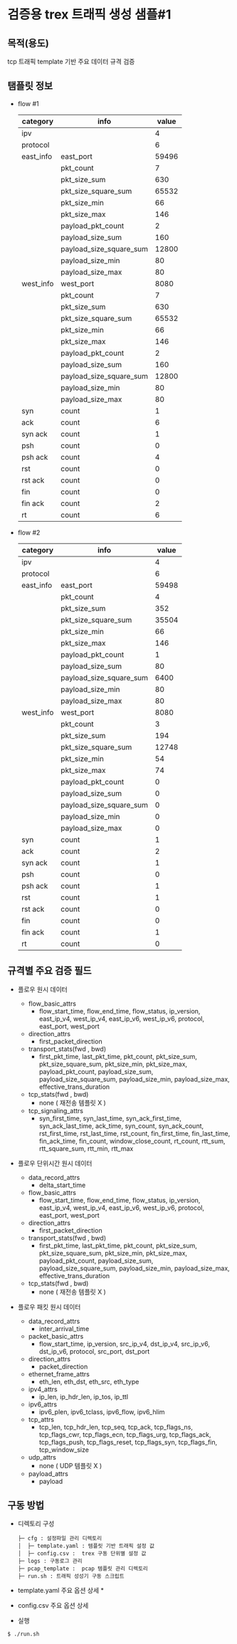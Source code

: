 # 검증용 trex 트래픽 생성 샘플#1

## 목적(용도)
tcp 트래픽 template 기반 주요 데이터 규격 검증

## 탬플릿 정보
  * flow #1

    |category|info|value|
    |--------|----|-----|
    |ipv||4|
    |protocol||6|
    |east_info|east_port|59496|
    ||pkt_count|7|
    ||pkt_size_sum|630|
    ||pkt_size_square_sum|65532|
    ||pkt_size_min|66|
    ||pkt_size_max|146|
    ||payload_pkt_count|2|
    ||payload_size_sum|160|
    ||payload_size_square_sum|12800|
    ||payload_size_min|80|
    ||payload_size_max|80|
    |west_info|west_port|8080|
    ||pkt_count|7|
    ||pkt_size_sum|630|
    ||pkt_size_square_sum|65532|
    ||pkt_size_min|66|
    ||pkt_size_max|146|
    ||payload_pkt_count|2|
    ||payload_size_sum|160|
    ||payload_size_square_sum|12800|
    ||payload_size_min|80|
    ||payload_size_max|80|
    |syn|count|1|
    |ack|count|6|
    |syn ack|count|1|
    |psh|count|0|
    |psh ack|count|4|
    |rst|count|0|
    |rst ack|count|0|
    |fin|count|0|
    |fin ack|count|2|
    |rt|count|6|

  * flow #2

    |category|info|value|
    |--------|----|-----|
    |ipv||4|
    |protocol||6|
    |east_info|east_port|59498|
    ||pkt_count|4|
    ||pkt_size_sum|352|
    ||pkt_size_square_sum|35504|
    ||pkt_size_min|66|
    ||pkt_size_max|146|
    ||payload_pkt_count|1|
    ||payload_size_sum|80|
    ||payload_size_square_sum|6400|
    ||payload_size_min|80|
    ||payload_size_max|80|
    |west_info|west_port|8080|
    ||pkt_count|3|
    ||pkt_size_sum|194|
    ||pkt_size_square_sum|12748|
    ||pkt_size_min|54|
    ||pkt_size_max|74|
    ||payload_pkt_count|0|
    ||payload_size_sum|0|
    ||payload_size_square_sum|0|
    ||payload_size_min|0|
    ||payload_size_max|0|
    |syn|count|1|
    |ack|count|2|
    |syn ack|count|1|
    |psh|count|0|
    |psh ack|count|1|
    |rst|count|1|
    |rst ack|count|0|
    |fin|count|0|
    |fin ack|count|1|
    |rt|count|0|

## 규격별 주요 검증 필드

  * 플로우 원시 데이터
  
      * flow_basic_attrs
        * flow_start_time, flow_end_time, flow_status, ip_version, east_ip_v4, west_ip_v4, east_ip_v6, west_ip_v6, protocol, east_port, west_port
      * direction_attrs
        * first_packet_direction
      * transport_stats(fwd , bwd)
        * first_pkt_time, last_pkt_time, pkt_count, pkt_size_sum, pkt_size_square_sum, pkt_size_min, pkt_size_max, payload_pkt_count, payload_size_sum, payload_size_square_sum, payload_size_min, payload_size_max, effective_trans_duration
      * tcp_stats(fwd , bwd)
        * none ( 재전송 템플릿 X )
      * tcp_signaling_attrs
        * syn_first_time, syn_last_time, syn_ack_first_time, syn_ack_last_time, ack_time, syn_count, syn_ack_count, rst_first_time, rst_last_time, rst_count, fin_first_time, fin_last_time, fin_ack_time, fin_count, window_close_count, rt_count, rtt_sum, rtt_square_sum, rtt_min, rtt_max
       
  * 플로우 단위시간 원시 데이터
 
      * data_record_attrs
        * delta_start_time
      * flow_basic_attrs
        * flow_start_time, flow_end_time, flow_status, ip_version, east_ip_v4, west_ip_v4, east_ip_v6, west_ip_v6, protocol, east_port, west_port
      * direction_attrs
        * first_packet_direction
      * transport_stats(fwd , bwd)
        * first_pkt_time, last_pkt_time, pkt_count, pkt_size_sum, pkt_size_square_sum, pkt_size_min, pkt_size_max, payload_pkt_count, payload_size_sum, payload_size_square_sum, payload_size_min, payload_size_max, effective_trans_duration
      * tcp_stats(fwd , bwd)
        * none ( 재전송 템플릿 X )
  
  * 플로우 패킷 원시 데이터
  
      * data_record_attrs
        * inter_arrival_time
      * packet_basic_attrs
        * flow_start_time, ip_version, src_ip_v4, dst_ip_v4, src_ip_v6, dst_ip_v6, protocol, src_port, dst_port
      * direction_attrs
        * packet_direction
      * ethernet_frame_attrs
        * eth_len, eth_dst, eth_src, eth_type
      * ipv4_attrs
        * ip_len, ip_hdr_len, ip_tos, ip_ttl
      * ipv6_attrs
        * ipv6_plen, ipv6_tclass, ipv6_flow, ipv6_hlim
      * tcp_attrs
        * tcp_len, tcp_hdr_len, tcp_seq, tcp_ack, tcp_flags_ns, tcp_flags_cwr, tcp_flags_ecn, tcp_flags_urg, tcp_flags_ack, tcp_flags_push, tcp_flags_reset, tcp_flags_syn, tcp_flags_fin, tcp_window_size
      * udp_attrs
        * none ( UDP 템플릿 X )
      * payload_attrs
        * payload
  
## 구동 방법

  * 디렉토리 구성
    ```
    ├─ cfg : 설정파일 관리 디렉토리
    │  ├─ template.yaml : 템플릿 기반 트래픽 설정 값
    │  ├─ config.csv :  trex 구동 단위별 설정 값 
    ├─ logs : 구동로그 관리
    ├─ pcap_template :  pcap 템플릿 관리 디렉토리
    ├─ run.sh : 트래픽 성성기 구동 스크립트
    ```
    
  *  template.yaml 주요 옵션 상세
    *  
  *  config.csv 주요 옵션 상세

  *  실행
  ```
  $ ./run.sh
  ```

